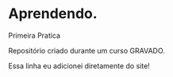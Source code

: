 # Aprendendo.
Primeira Pratica

Repositório criado durante um curso GRAVADO.

Essa linha eu adicionei diretamente do site! 
